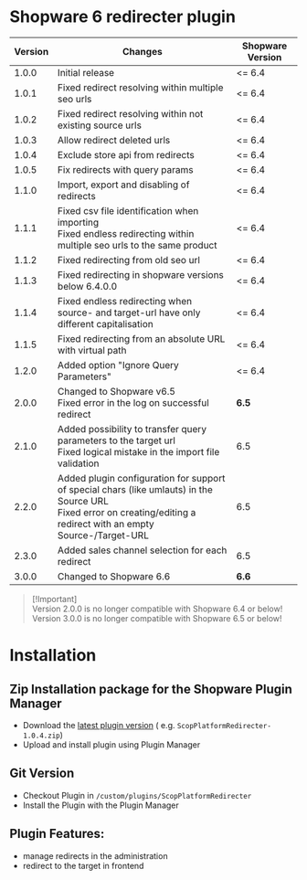 # Shopware 6 redirecter plugin

| Version   | Changes                                                                                | Shopware Version   |
|---------	|----------------------------------------------------------------------------------------|--------------------|
| 1.0.0     | Initial release                                                                        | <= 6.4             |
| 1.0.1     | Fixed redirect resolving within multiple seo urls                                      | <= 6.4             |
| 1.0.2     | Fixed redirect resolving within not existing source urls                               | <= 6.4             |
| 1.0.3     | Allow redirect deleted urls                                                            | <= 6.4             |
| 1.0.4     | Exclude store api from redirects                                                       | <= 6.4             |
| 1.0.5     | Fix redirects with query params                                                        | <= 6.4             |
| 1.1.0     | Import, export and disabling of redirects                                              | <= 6.4             |
| 1.1.1     | Fixed csv file identification when importing<br>Fixed endless redirecting within multiple seo urls to the same product    | <= 6.4             |
| 1.1.2     | Fixed redirecting from old seo url                                                     | <= 6.4             |
| 1.1.3     | Fixed redirecting in shopware versions below 6.4.0.0                                   | <= 6.4             |
| 1.1.4     | Fixed endless redirecting when source- and target-url have only different capitalisation   | <= 6.4             |
| 1.1.5     | Fixed redirecting from an absolute URL with virtual path                               | <= 6.4             |
| 1.2.0     | Added option "Ignore Query Parameters"                                                 | <= 6.4             |
| 2.0.0     | Changed to Shopware v6.5<br>Fixed error in the log on successful redirect              | **6.5**            |
| 2.1.0     | Added possibility to transfer query parameters to the target url<br>Fixed logical mistake in the import file validation | 6.5                |
| 2.2.0 | Added plugin configuration for support of special chars (like umlauts) in the Source URL<br>Fixed error on creating/editing a redirect with an empty Source-/Target-URL | 6.5                |
| 2.3.0 | Added sales channel selection for each redirect                                            | 6.5                |
| 3.0.0 | Changed to Shopware 6.6                                                                    | **6.6**            |

> [!Important]\
> Version 2.0.0 is no longer compatible with Shopware 6.4 or below!\
> Version 3.0.0 is no longer compatible with Shopware 6.5 or below!

# Installation

## Zip Installation package for the Shopware Plugin Manager

* Download the [latest plugin version](https://github.com/scope01-GmbH/ScopPlatformRedirecter/releases/latest/) (
  e.g. `ScopPlatformRedirecter-1.0.4.zip`)
* Upload and install plugin using Plugin Manager

## Git Version

* Checkout Plugin in `/custom/plugins/ScopPlatformRedirecter`
* Install the Plugin with the Plugin Manager

## Plugin Features:

* manage redirects in the administration
* redirect to the target in frontend
